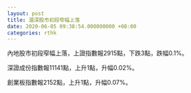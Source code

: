 ```yaml
---
layout: post
title: 滬深股市初段窄幅上落
date: 2020-06-05 09:38:54.000000000 +08:00
categories: rthk
---
```


內地股市初段窄幅上落，上證指數報2915點，下跌3點，跌幅0.1%。

深證成份指數報11141點，上升1點，升幅0.02%。

創業板指數報2152點，上升1點，升幅0.07%。
